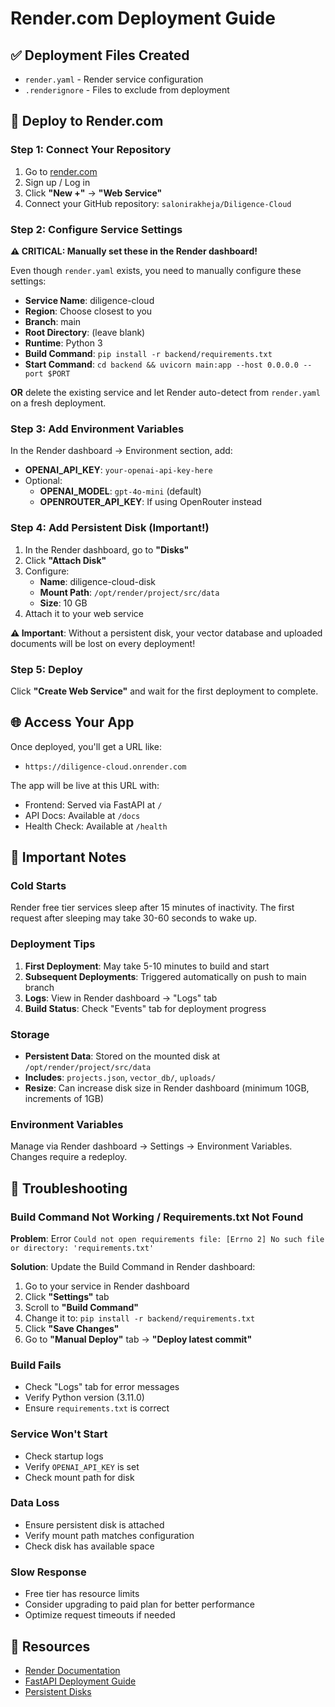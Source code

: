 # Render.com Deployment Guide

## ✅ Deployment Files Created

- `render.yaml` - Render service configuration
- `.renderignore` - Files to exclude from deployment

## 🚀 Deploy to Render.com

### Step 1: Connect Your Repository
1. Go to [render.com](https://render.com)
2. Sign up / Log in
3. Click **"New +"** → **"Web Service"**
4. Connect your GitHub repository: `salonirakheja/Diligence-Cloud`

### Step 2: Configure Service Settings
**⚠️ CRITICAL: Manually set these in the Render dashboard!**

Even though `render.yaml` exists, you need to manually configure these settings:

- **Service Name**: diligence-cloud
- **Region**: Choose closest to you
- **Branch**: main
- **Root Directory**: (leave blank)
- **Runtime**: Python 3
- **Build Command**: `pip install -r backend/requirements.txt`
- **Start Command**: `cd backend && uvicorn main:app --host 0.0.0.0 --port $PORT`

**OR** delete the existing service and let Render auto-detect from `render.yaml` on a fresh deployment.

### Step 3: Add Environment Variables
In the Render dashboard → Environment section, add:
- **OPENAI_API_KEY**: `your-openai-api-key-here`
- Optional:
  - **OPENAI_MODEL**: `gpt-4o-mini` (default)
  - **OPENROUTER_API_KEY**: If using OpenRouter instead

### Step 4: Add Persistent Disk (Important!)
1. In the Render dashboard, go to **"Disks"**
2. Click **"Attach Disk"**
3. Configure:
   - **Name**: diligence-cloud-disk
   - **Mount Path**: `/opt/render/project/src/data`
   - **Size**: 10 GB
4. Attach it to your web service

**⚠️ Important**: Without a persistent disk, your vector database and uploaded documents will be lost on every deployment!

### Step 5: Deploy
Click **"Create Web Service"** and wait for the first deployment to complete.

## 🌐 Access Your App

Once deployed, you'll get a URL like:
- `https://diligence-cloud.onrender.com`

The app will be live at this URL with:
- Frontend: Served via FastAPI at `/`
- API Docs: Available at `/docs`
- Health Check: Available at `/health`

## 📝 Important Notes

### Cold Starts
Render free tier services sleep after 15 minutes of inactivity. The first request after sleeping may take 30-60 seconds to wake up.

### Deployment Tips
1. **First Deployment**: May take 5-10 minutes to build and start
2. **Subsequent Deployments**: Triggered automatically on push to main branch
3. **Logs**: View in Render dashboard → "Logs" tab
4. **Build Status**: Check "Events" tab for deployment progress

### Storage
- **Persistent Data**: Stored on the mounted disk at `/opt/render/project/src/data`
- **Includes**: `projects.json`, `vector_db/`, `uploads/`
- **Resize**: Can increase disk size in Render dashboard (minimum 10GB, increments of 1GB)

### Environment Variables
Manage via Render dashboard → Settings → Environment Variables. Changes require a redeploy.

## 🐛 Troubleshooting

### Build Command Not Working / Requirements.txt Not Found
**Problem**: Error `Could not open requirements file: [Errno 2] No such file or directory: 'requirements.txt'`

**Solution**: Update the Build Command in Render dashboard:
1. Go to your service in Render dashboard
2. Click **"Settings"** tab
3. Scroll to **"Build Command"**
4. Change it to: `pip install -r backend/requirements.txt`
5. Click **"Save Changes"**
6. Go to **"Manual Deploy"** tab → **"Deploy latest commit"**

### Build Fails
- Check "Logs" tab for error messages
- Verify Python version (3.11.0)
- Ensure `requirements.txt` is correct

### Service Won't Start
- Check startup logs
- Verify `OPENAI_API_KEY` is set
- Check mount path for disk

### Data Loss
- Ensure persistent disk is attached
- Verify mount path matches configuration
- Check disk has available space

### Slow Response
- Free tier has resource limits
- Consider upgrading to paid plan for better performance
- Optimize request timeouts if needed

## 🔗 Resources

- [Render Documentation](https://render.com/docs)
- [FastAPI Deployment Guide](https://render.com/docs/deploy-fastapi)
- [Persistent Disks](https://render.com/docs/disks)

